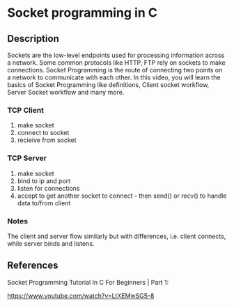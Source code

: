 # Socket programming in C

## Description

Sockets are the low-level endpoints used for processing information across a network. Some common protocols like HTTP, FTP rely on sockets to make connections. Socket Programming is the route of connecting two points on a network to communicate with each other. In this video, you will learn the basics of Socket Programming like definitions, Client socket workflow, Server Socket workflow and many more.

### TCP Client

1. make socket
2. connect to socket
3. recieive from socket

### TCP Server

1. make socket
2. bind to ip and port
3. listen for connections
4. accept to get another socket to connect - then send() or recv() to handle data to/from client

### Notes

The client and server flow similarly but with differences, i.e. client connects, while server binds and listens.

## References

Socket Programming Tutorial In C For Beginners | Part 1:

https://www.youtube.com/watch?v=LtXEMwSG5-8
